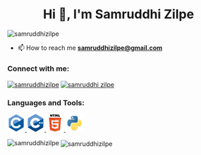 <h1 align="center">Hi 👋, I'm Samruddhi Zilpe</h1>


<p align="left"> <img src="https://komarev.com/ghpvc/?username=samruddhizilpe&label=Profile%20views&color=0e75b6&style=flat" alt="samruddhizilpe" /> </p>

- 📫 How to reach me **samruddhizilpe@gmail.com**

<h3 align="left">Connect with me:</h3>
<p align="left">
<a href="https://twitter.com/samruddhizilpe" target="blank"><img align="center" src="https://raw.githubusercontent.com/rahuldkjain/github-profile-readme-generator/master/src/images/icons/Social/twitter.svg" alt="samruddhizilpe" height="30" width="40" /></a>
<a href="https://linkedin.com/in/samruddhi zilpe" target="blank"><img align="center" src="https://raw.githubusercontent.com/rahuldkjain/github-profile-readme-generator/master/src/images/icons/Social/linked-in-alt.svg" alt="samruddhi zilpe" height="30" width="40" /></a>
</p>

<h3 align="left">Languages and Tools:</h3>
<p align="left"> <a href="https://www.cprogramming.com/" target="_blank" rel="noreferrer"> <img src="https://raw.githubusercontent.com/devicons/devicon/master/icons/c/c-original.svg" alt="c" width="40" height="40"/> </a> <a href="https://www.w3schools.com/cpp/" target="_blank" rel="noreferrer"> <img src="https://raw.githubusercontent.com/devicons/devicon/master/icons/cplusplus/cplusplus-original.svg" alt="cplusplus" width="40" height="40"/> </a> <a href="https://www.w3.org/html/" target="_blank" rel="noreferrer"> <img src="https://raw.githubusercontent.com/devicons/devicon/master/icons/html5/html5-original-wordmark.svg" alt="html5" width="40" height="40"/> </a> <a href="https://www.python.org" target="_blank" rel="noreferrer"> <img src="https://raw.githubusercontent.com/devicons/devicon/master/icons/python/python-original.svg" alt="python" width="40" height="40"/> </a> </p>

<p><img align="left" src="https://github-readme-stats.vercel.app/api/top-langs?username=samruddhizilpe&show_icons=true&locale=en&layout=compact" alt="samruddhizilpe" /></p>

<p>&nbsp;<img align="center" src="https://github-readme-stats.vercel.app/api?username=samruddhizilpe&show_icons=true&locale=en" alt="samruddhizilpe" /></p>
